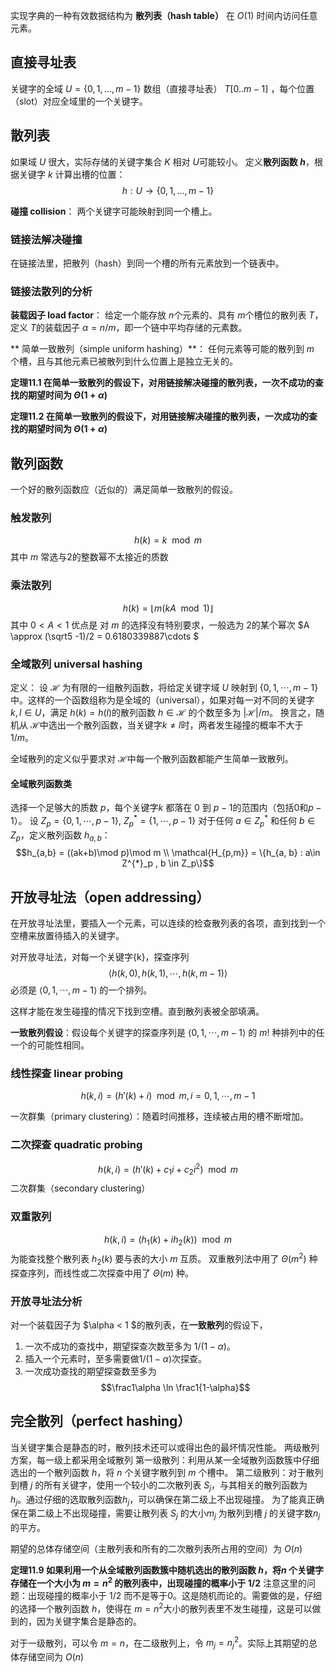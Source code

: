
实现字典的一种有效数据结构为 **散列表（hash table）**
在 $O(1)$ 时间内访问任意元素。

## 直接寻址表
关键字的全域 $U=\{0, 1, ..., m-1\}$
数组（直接寻址表） $T[0..m-1]$ ，每个位置（slot）对应全域里的一个关键字。

## 散列表
如果域 $U$ 很大，实际存储的关键字集合 $K$ 相对 $U$可能较小。
定义**散列函数 $h$**，根据关键字 $k$ 计算出槽的位置：
$$ h: U \to \{0, 1, ..., m - 1\}$$

**碰撞 collision**： 两个关键字可能映射到同一个槽上。

### 链接法解决碰撞
在链接法里，把散列（hash）到同一个槽的所有元素放到一个链表中。

### 链接法散列的分析
**装载因子 load factor**： 给定一个能存放 $n$个元素的、具有 $m$个槽位的散列表 $T$，定义 $T$的装载因子 $\alpha = n/m$，即一个链中平均存储的元素数。

** 简单一致散列（simple uniform hashing）**： 任何元素等可能的散列到 $m$ 个槽，且与其他元素已被散列到什么位置上是独立无关的。

**定理11.1 在简单一致散列的假设下，对用链接解决碰撞的散列表，一次不成功的查找的期望时间为 $\Theta(1+\alpha)$**

**定理11.2 在简单一致散列的假设下，对用链接解决碰撞的散列表，一次成功的查找的期望时间为 $\Theta(1+\alpha)$**


## 散列函数
一个好的散列函数应（近似的）满足简单一致散列的假设。
### 触发散列
$$ h(k) = k \mod m$$
其中 $m$ 常选与2的整数幂不太接近的质数

### 乘法散列
$$ h(k) = \lfloor m (kA \mod 1) \rfloor $$
其中  $0 < A < 1$
优点是 对 $m$ 的选择没有特别要求，一般选为 2的某个幂次
$A \approx (\sqrt5 -1)/2 = 0.6180339887\cdots $

### 全域散列 universal hashing
定义： 设 $\mathcal{H}$ 为有限的一组散列函数，将给定关键字域 $U$ 映射到 $\{0, 1, \cdots, m - 1\}$ 中。这样的一个函数组称为是全域的（universal），如果对每一对不同的关键字 $k, l \in U$，满足 $h(k) = h(l)$的散列函数 $h \in \mathcal{H}$ 的个数至多为 $|\mathcal{H}| / m$。
换言之，随机从 $\mathcal{H}$中选出一个散列函数，当关键字$k \neq l$时，两者发生碰撞的概率不大于 $1/m$。

全域散列的定义似乎要求对 $\mathcal{H}$中每一个散列函数都能产生简单一致散列。

#### 全域散列函数类
选择一个足够大的质数 $p$，每个关键字$k$ 都落在 0 到 $p-1$的范围内（包括0和$p-1$）。
设 $Z_p = \{0, 1, \cdots, p -1 \}$, $Z^{*}_p = \{1, \cdots, p -1 \}$
对于任何 $a\in Z^{*}_p$ 和任何 $b\in Z_p$，定义散列函数 $h_{a,b}$：
$$h_{a,b} = ((ak+b)\mod p)\mod m  \\
\mathcal{H_{p,m}} = \{h_{a, b} : a\in  Z^{*}_p , b \in Z_p\}$$


## 开放寻址法（open addressing）
在开放寻址法里，要插入一个元素，可以连续的检查散列表的各项，直到找到一个空槽来放置待插入的关键字。

对开放寻址法，对每一个关键字{k}，探查序列
$$ \langle h(k, 0), h(k, 1), \cdots, h(k, m-1) \rangle$$
必须是 $\langle 0, 1, \cdots, m - 1 \rangle$ 的一个排列。

这样才能在发生碰撞的情况下找到空槽。直到散列表被全部填满。

**一致散列假设**：假设每个关键字的探查序列是 $\langle 0, 1, \cdots, m - 1 \rangle$ 的 $m!$ 种排列中的任一个的可能性相同。

### 线性探查 linear probing
$$h(k, i) = (h'(k)+i) \mod m, i = 0, 1, \cdots, m-1$$

一次群集（primary clustering）：随着时间推移，连续被占用的槽不断增加。

### 二次探查 quadratic probing
$$h(k, i) = (h'(k) + c_1i + c_2i^2) \mod m$$
二次群集（secondary clustering）

### 双重散列
$$h(k, i) = (h_1(k) + ih_2(k))\mod m$$
为能查找整个散列表 $h_2(k)$ 要与表的大小 $m$ 互质。
双重散列法中用了 $\Theta(m^2)$ 种探查序列，而线性或二次探查中用了 $\Theta(m)$ 种。

### 开放寻址法分析

对一个装载因子为 $\alpha < 1 $的散列表，在**一致散列**的假设下，
1. 一次不成功的查找中，期望探查次数至多为 $1/(1-\alpha)$。
2. 插入一个元素时，至多需要做$1/(1-\alpha)$次探查。
3. 一次成功查找的期望探查数至多为 $$\frac1\alpha \ln \frac1{1-\alpha}$$

## 完全散列（perfect hashing）
当关键字集合是静态的时，散列技术还可以或得出色的最坏情况性能。
两级散列方案，每一级上都采用全域散列
第一级散列：利用从某一全域散列函数簇中仔细选出的一个散列函数 $h$，将 $n$ 个关键字散列到 $m$ 个槽中。
第二级散列：对于散列到槽 $j$ 的所有关键字，使用一个较小的二次散列表 $S_j$，与其相关的散列函数为 $h_j$。通过仔细的选取散列函数$h_j$，可以确保在第二级上不出现碰撞。
为了能真正确保在第二级上不出现碰撞，需要让散列表 $S_j$ 的大小$m_j$ 为散列到槽 $j$ 的关键字数$n_j$ 的平方。

期望的总体存储空间（主散列表和所有的二次散列表所占用的空间）为 $O(n)$

**定理11.9 如果利用一个从全域散列函数簇中随机选出的散列函数 $h$，将$n$ 个关键字存储在一个大小为 $m = n^2$ 的散列表中，出现碰撞的概率小于 $1/2$**
注意这里的问题：出现碰撞的概率小于 $1/2$ 而不是等于0。这是随机而论的。需要做的是，仔细的选择一个散列函数 $h$，使得在 $m = n^2$大小的散列表里不发生碰撞，这是可以做到的，因为关键字集合是静态的。

对于一级散列，可以令 $m = n$，在二级散列上，令 $m_j = n^2_j$。实际上其期望的总体存储空间为 $O(n)$

